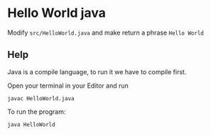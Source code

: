 # Hello World java

Modify `src/HelloWorld.java` and make return a phrase `Hello World`


## Help 
Java is a compile language, to run it we have to compile first.

Open your terminal in your Editor and run

```
javac HelloWorld.java
```

To run the program:
```
java HelloWorld
```